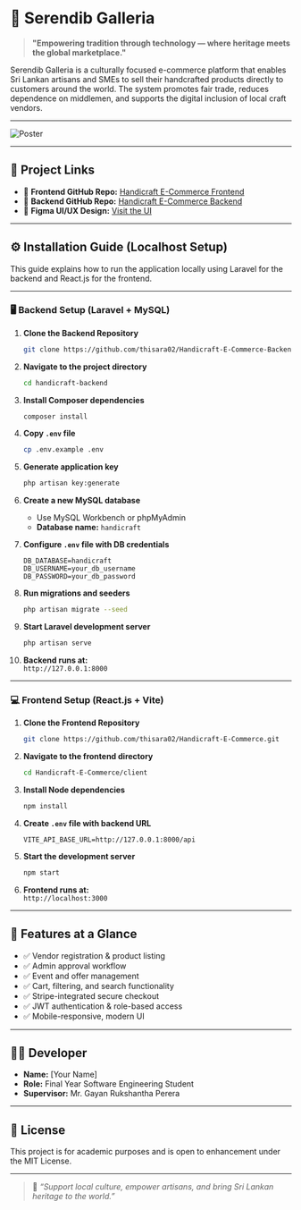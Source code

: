 # 🌿 Serendib Galleria

> **"Empowering tradition through technology — where heritage meets the global marketplace."**

Serendib Galleria is a culturally focused e-commerce platform that enables Sri Lankan artisans and SMEs to sell their handcrafted products directly to customers around the world. The system promotes fair trade, reduces dependence on middlemen, and supports the digital inclusion of local craft vendors.

---
![Poster]([https://drive.google.com/uc?export=view&id=1abcDEFgHiJKlmnOPQRsTuvWXyZ](https://drive.google.com/file/d/1jeKOxRb9MZzgWMTQ-7sg2Pmrm3lVwjb5/view?usp=sharing))

---
## 🔗 Project Links

- 🔸 **Frontend GitHub Repo:** [Handicraft E-Commerce Frontend](https://github.com/thisara02/Handicraft-E-Commerce)
- 🔸 **Backend GitHub Repo:** [Handicraft E-Commerce Backend](https://github.com/thisara02/Handicraft-E-Commerce-Backend)
- 🎥 **Figma UI/UX Design:** [Visit the UI](https://www.figma.com/design/c3JMZQMh0d8zsCcQmHITIj/Handicraft-ECommerce?node-id=0-1&t=3rzneCKJXsiVJrwN-1)

---

## ⚙️ Installation Guide (Localhost Setup)

This guide explains how to run the application locally using Laravel for the backend and React.js for the frontend.

---

### 🖥️ Backend Setup (Laravel + MySQL)

1. **Clone the Backend Repository**
   ```bash
   git clone https://github.com/thisara02/Handicraft-E-Commerce-Backend.git
   ```

2. **Navigate to the project directory**
   ```bash
   cd handicraft-backend
   ```

3. **Install Composer dependencies**
   ```bash
   composer install
   ```

4. **Copy `.env` file**
   ```bash
   cp .env.example .env
   ```

5. **Generate application key**
   ```bash
   php artisan key:generate
   ```

6. **Create a new MySQL database**
   - Use MySQL Workbench or phpMyAdmin
   - **Database name:** `handicraft`

7. **Configure `.env` file with DB credentials**
   ```
   DB_DATABASE=handicraft
   DB_USERNAME=your_db_username
   DB_PASSWORD=your_db_password
   ```

8. **Run migrations and seeders**
   ```bash
   php artisan migrate --seed
   ```

9. **Start Laravel development server**
   ```bash
   php artisan serve
   ```

10. **Backend runs at:**  
    `http://127.0.0.1:8000`

---

### 💻 Frontend Setup (React.js + Vite)

1. **Clone the Frontend Repository**
   ```bash
   git clone https://github.com/thisara02/Handicraft-E-Commerce.git
   ```

2. **Navigate to the frontend directory**
   ```bash
   cd Handicraft-E-Commerce/client
   ```

3. **Install Node dependencies**
   ```bash
   npm install
   ```

4. **Create `.env` file with backend URL**
   ```
   VITE_API_BASE_URL=http://127.0.0.1:8000/api
   ```

5. **Start the development server**
   ```bash
   npm start
   ```

6. **Frontend runs at:**  
   `http://localhost:3000`

---

## 📸 Features at a Glance

- ✅ Vendor registration & product listing
- ✅ Admin approval workflow
- ✅ Event and offer management
- ✅ Cart, filtering, and search functionality
- ✅ Stripe-integrated secure checkout
- ✅ JWT authentication & role-based access
- ✅ Mobile-responsive, modern UI

---

## 👨‍💻 Developer

- **Name:** [Your Name]  
- **Role:** Final Year Software Engineering Student  
- **Supervisor:** Mr. Gayan Rukshantha Perera

---

## 📜 License

This project is for academic purposes and is open to enhancement under the MIT License.

---

> 💬 *“Support local culture, empower artisans, and bring Sri Lankan heritage to the world.”*
